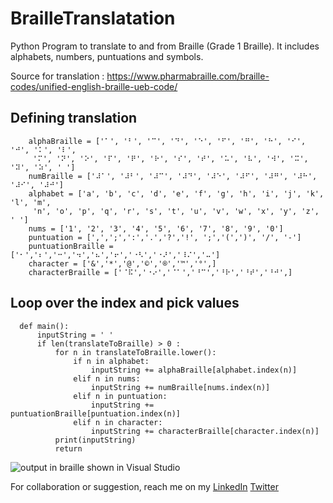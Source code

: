 # BrailleTranslatation

Python Program to translate to and from Braille (Grade 1 Braille). It includes alphabets, numbers, puntuations and symbols. 

Source for translation : https://www.pharmabraille.com/braille-codes/unified-english-braille-ueb-code/ 

## Defining translation 
        
        
        alphaBraille = ['⠁', '⠃', '⠉', '⠙', '⠑', '⠋', '⠛', '⠓', '⠊', '⠚', '⠅', '⠇',
         '⠍', '⠝', '⠕', '⠏', '⠟', '⠗', '⠎', '⠞', '⠥', '⠧', '⠺', '⠭', '⠽', '⠵', ' ']
        numBraille = ['⠼⠁', '⠼⠃', '⠼⠉', '⠼⠙', '⠼⠑', '⠼⠋', '⠼⠛', '⠼⠓', '⠼⠊', '⠼⠚']
        alphabet = ['a', 'b', 'c', 'd', 'e', 'f', 'g', 'h', 'i', 'j', 'k', 'l', 'm',
         'n', 'o', 'p', 'q', 'r', 's', 't', 'u', 'v', 'w', 'x', 'y', 'z', ' ']
        nums = ['1', '2', '3', '4', '5', '6', '7', '8', '9', '0']
        puntuation = [',',';',':','.','?','!', ';','(',')', '/', '-']
        puntuationBraille = ['⠂','⠆','⠒','⠲','⠦','⠖','⠐⠣','⠐⠜','⠸⠌','⠤']
        character = ['&','*','@','©','®','™','°',]
        characterBraille = ['⠈⠯','⠐⠔','⠈⠁','⠘⠉','⠘⠗','⠘⠞','⠘⠚',]

## Loop over the index and pick values 


      def main():
          inputString = ' '
          if len(translateToBraille) > 0 : 
              for n in translateToBraille.lower():
                  if n in alphabet:
                      inputString += alphaBraille[alphabet.index(n)]
                  elif n in nums:
                      inputString += numBraille[nums.index(n)]
                  elif n in puntuation:
                      inputString += puntuationBraille[puntuation.index(n)]
                  elif n in character:
                      inputString += characterBraille[character.index(n)]
              print(inputString)
              return


![output in braille shown in Visual Studio](https://dev-to-uploads.s3.amazonaws.com/uploads/articles/feb32ggm6keogym91wn1.jpg)


For collaboration or suggestion, reach me on my  [LinkedIn](www.linkedin.com/in/swapanroy/) [Twitter](www.twitter.com/royswapan)
